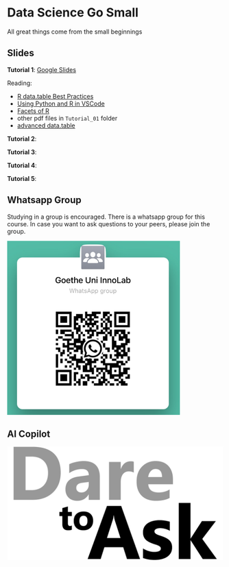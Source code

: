 # Data Science Go Small

All great things come from the small beginnings 


## Slides 

__Tutorial 1__: [Google Slides](https://docs.google.com/presentation/d/12RCQQDQuBv5jmyMNuzxGDIsjldhoUQgaHn7JhbDFXDo/edit?usp=sharing)

Reading: 

- [R data.table Best Practices](https://oceanumeric.github.io/blog/r-data-table-best-practices)
- [Using Python and R in VSCode](https://oceanumeric.github.io/blog/r-python-vscode)
- [Facets of R](https://svn.r-project.org/Rjournal/trunk/html/archive/2009-1/RJournal_2009-1_Chambers.pdf)
- other pdf files in `Tutorial_01` folder
- [advanced data.table](https://cran.r-project.org/web/packages/data.table/vignettes/)


__Tutorial 2__: 

__Tutorial 3__: 

__Tutorial 4__: 

__Tutorial 5__: 


## Whatsapp Group

Studying in a group is encouraged. There is a whatsapp group for this course. In case you want to ask questions to your peers, please join the group.

![whatsapp](images/inin-whatsapp.png)




## AI Copilot


![dare to ask](images/dare-to-ask-logo.png)